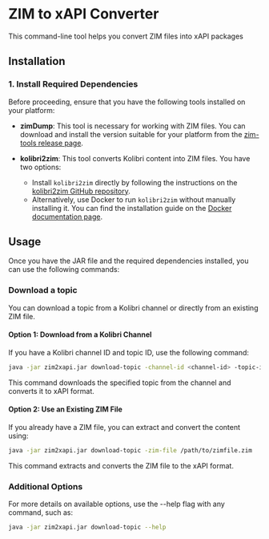# ZIM to xAPI Converter

This command-line tool helps you convert ZIM files into xAPI packages

## Installation

### 1. Install Required Dependencies

Before proceeding, ensure that you have the following tools installed on your platform:

- **zimDump**: This tool is necessary for working with ZIM files. You can download and install the version suitable for your platform from the [zim-tools release page](https://download.openzim.org/release/zim-tools/).


- **kolibri2zim**: This tool converts Kolibri content into ZIM files. You have two options:
    - Install `kolibri2zim` directly by following the instructions on the [kolibri2zim GitHub repository](https://github.com/openzim/kolibri).
    - Alternatively, use Docker to run `kolibri2zim` without manually installing it. You can find the installation guide on the [Docker documentation page](https://docs.docker.com/get-docker/).

## Usage

Once you have the JAR file and the required dependencies installed, you can use the following commands:

### Download a topic 

You can download a topic from a Kolibri channel or directly from an existing ZIM file.

#### Option 1: Download from a Kolibri Channel

If you have a Kolibri channel ID and topic ID, use the following command:
```bash
java -jar zim2xapi.jar download-topic -channel-id <channel-id> -topic-id <topic-id> 
```
This command downloads the specified topic from the channel and converts it to xAPI format.

#### Option 2: Use an Existing ZIM File

If you already have a ZIM file, you can extract and convert the content using:
```bash
java -jar zim2xapi.jar download-topic -zim-file /path/to/zimfile.zim
```
This command extracts and converts the ZIM file to the xAPI format.

### Additional Options

For more details on available options, use the --help flag with any command, such as:

```bash
java -jar zim2xapi.jar download-topic --help
```